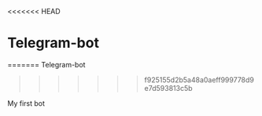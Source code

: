 <<<<<<< HEAD
# Telegram-bot
=======
Telegram-bot
>>>>>>> f925155d2b5a48a0aeff999778d9e7d593813c5b

My first bot
